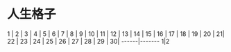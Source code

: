# 人生格子
1 | 2 | 3 | 4 | 5 | 6 | 7 | 8 | 9 | 10 | 11 | 12 | 13 | 14 | 15 | 16 | 17 | 18 | 19 | 20 | 21| 22 | 23 | 24 | 25 | 26 | 27 | 28 | 29 | 30|
------|-------
1|2

